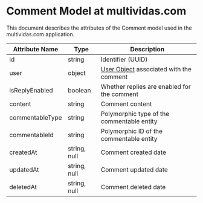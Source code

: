 # Comment Model at multividas.com

This document describes the attributes of the Comment model used in the multividas.com application.

| Attribute Name   | Type        | Description                                 |
|------------------|-------------|---------------------------------------------|
| id               | string      | Identifier (UUID)                           |
| user             | object      | [User Object](/rest-api/entities/user#user) associated with the comment |
| isReplyEnabled   | boolean     | Whether replies are enabled for the comment |
| content          | string      | Comment content                             |
| commentableType  | string      | Polymorphic type of the commentable entity  |
| commentableId    | string      | Polymorphic ID of the commentable entity    |
| createdAt        | string, null| Comment created date                        |
| updatedAt        | string, null| Comment updated date                        |
| deletedAt        | string, null| Comment deleted date                        |
